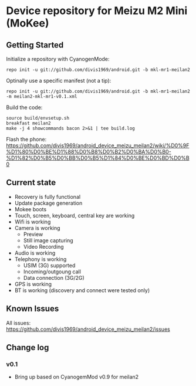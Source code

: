 Device repository for Meizu M2 Mini (MoKee)
===========================

Getting Started
---------------

Initialize a repository with CyanogenMode:

    repo init -u git://github.com/divis1969/android.git -b mkl-mr1-meilan2

Optinally use a specific manifest (not a tip):

    repo init -u git://github.com/divis1969/android.git -b mkl-mr1-meilan2 -m meilan2-mkl-mr1-v0.1.xml

Build the code:

    source build/envsetup.sh
    breakfast meilan2
    make -j 4 showcommands bacon 2>&1 | tee build.log

Flash the phone:
https://github.com/divis1969/android_device_meizu_meilan2/wiki/%D0%9F%D1%80%D0%BE%D1%88%D0%B8%D0%B2%D0%BA%D0%B0-%D1%82%D0%B5%D0%BB%D0%B5%D1%84%D0%BE%D0%BD%D0%B0

Current state
-------------

- Recovery is fully functional
- Update package generation
- Mokee boots
- Touch, screen, keyboard, central key are working
- Wifi is working
- Camera is working
    - Preview
    - Still image capturing
    - Video Recording
- Audio is working
- Telephony is working
    - USIM (3G) supported
    - Incoming/outgoung call
    - Data connection (3G/2G)
- GPS is working
- BT is working (discovery and connect were tested only)

Known Issues
-------------
All issues: https://github.com/divis1969/android_device_meizu_meilan2/issues

Change log
----------

### v0.1
- Bring up based on CyanogemMod v0.9 for meilan2

